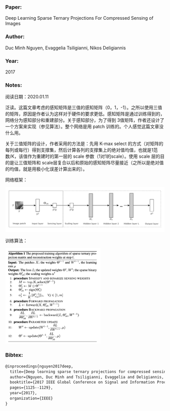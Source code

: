 ### Paper:

Deep Learning Sparse Ternary Projections For Compressed Sensing of Images

### Author:

Duc Minh Nguyen, Evaggelia Tsiligianni, Nikos Deligiannis

### Year:

2017

### Notes:

阅读日期：2020.01.11

泛读。这篇文章考虑的感知矩阵是三值的感知矩阵（0，1，-1）。之所以使用三值的矩阵，原因是作者认为这样对于硬件的要求更低。感知矩阵是通过训练得到的，网络分为感知部分和重建部分。关于感知部分，为了得到 3值矩阵，作者还设计了一个方案来实现（参见算法）。整个网络是用 patch 训练的。个人感觉这篇文章没什么用。

关于三值矩阵的设计，作者采用的方法是：先用 K-max select 的方式（对矩阵的每列或每行）得到支撑集，然后计算各列的支撑集上的绝对值均值，也就是1范数/K，该值作为重建时的第一层的 scale 参数（1对1的scale）。使用 scale 层的目的是让三值矩阵和 scale层复合以后和原始的感知矩阵尽量接近（之所以是绝对值的均值，就是用极小化误差计算出来的）。

网络框架：

<img src="https://raw.githubusercontent.com/Theodore-PKU/pictures/master/%E6%88%AA%E5%B1%8F2020-01-11%E4%B8%8B%E5%8D%889.11.17.png"/>

训练算法：

<img src="https://raw.githubusercontent.com/Theodore-PKU/pictures/master/%E6%88%AA%E5%B1%8F2020-01-11%E4%B8%8B%E5%8D%889.11.25.png" width="60%"/>

### Bibtex:

```latex
@inproceedings{nguyen2017deep,
  title={Deep learning sparse ternary projections for compressed sensing of images},
  author={Nguyen, Duc Minh and Tsiligianni, Evaggelia and Deligiannis, Nikos},
  booktitle={2017 IEEE Global Conference on Signal and Information Processing (GlobalSIP)},
  pages={1125--1129},
  year={2017},
  organization={IEEE}
}
```

